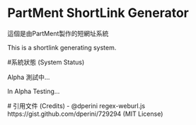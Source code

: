 # PartMent ShortLink Generator
<p>這個是由PartMent製作的短網址系統</p>
<p>This is a shortlink generating system.</p>
#系統狀態 (System Status)
<p>Alpha 測試中...</p>
<p>In Alpha Testing...</p>
# 引用文件 (Credits)
- @dperini regex-weburl.js https://gist.github.com/dperini/729294 (MIT License)
